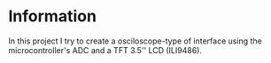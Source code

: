 # Information
In this project I try to create a osciloscope-type of interface using the microcontroller's ADC and a TFT 3.5'' LCD (ILI9486). 
